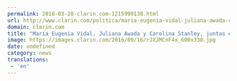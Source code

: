 ```yaml
---
permalink: 2018-03-28-clarin.com-1215999138.html
url: http://www.clarin.com/politica/maria-eugenia-vidal-juliana-awada-carolina-stanley-juntas-territorio-bonaerense_0_HJuF3VF9z.html
domain: clarin.com
title: "María Eugenia Vidal, Juliana Awada y Carolina Stanley, juntas en territorio bonaerense"
image: https://images.clarin.com/2016/09/16/rJXJMCnF4x_600x338.jpg
date: undefined
category: news
translations: 
 - 'en'
---
```


